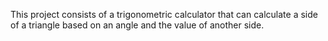This project consists of a trigonometric calculator that can calculate a side of a triangle based on an angle and the value of another side.
